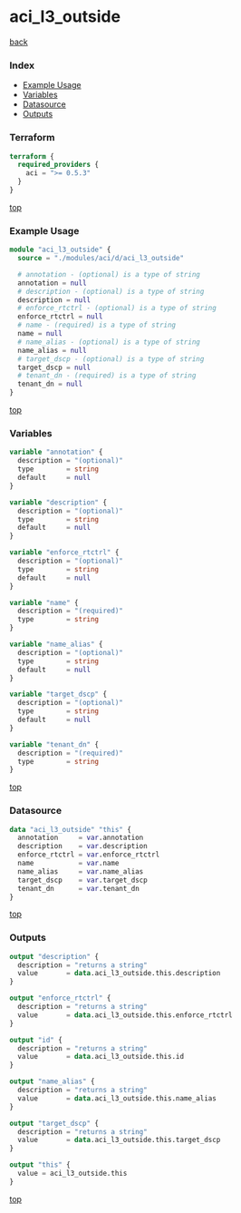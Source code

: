 # aci_l3_outside

[back](../aci.md)

### Index

- [Example Usage](#example-usage)
- [Variables](#variables)
- [Datasource](#datasource)
- [Outputs](#outputs)

### Terraform

```terraform
terraform {
  required_providers {
    aci = ">= 0.5.3"
  }
}
```

[top](#index)

### Example Usage

```terraform
module "aci_l3_outside" {
  source = "./modules/aci/d/aci_l3_outside"

  # annotation - (optional) is a type of string
  annotation = null
  # description - (optional) is a type of string
  description = null
  # enforce_rtctrl - (optional) is a type of string
  enforce_rtctrl = null
  # name - (required) is a type of string
  name = null
  # name_alias - (optional) is a type of string
  name_alias = null
  # target_dscp - (optional) is a type of string
  target_dscp = null
  # tenant_dn - (required) is a type of string
  tenant_dn = null
}
```

[top](#index)

### Variables

```terraform
variable "annotation" {
  description = "(optional)"
  type        = string
  default     = null
}

variable "description" {
  description = "(optional)"
  type        = string
  default     = null
}

variable "enforce_rtctrl" {
  description = "(optional)"
  type        = string
  default     = null
}

variable "name" {
  description = "(required)"
  type        = string
}

variable "name_alias" {
  description = "(optional)"
  type        = string
  default     = null
}

variable "target_dscp" {
  description = "(optional)"
  type        = string
  default     = null
}

variable "tenant_dn" {
  description = "(required)"
  type        = string
}
```

[top](#index)

### Datasource

```terraform
data "aci_l3_outside" "this" {
  annotation     = var.annotation
  description    = var.description
  enforce_rtctrl = var.enforce_rtctrl
  name           = var.name
  name_alias     = var.name_alias
  target_dscp    = var.target_dscp
  tenant_dn      = var.tenant_dn
}
```

[top](#index)

### Outputs

```terraform
output "description" {
  description = "returns a string"
  value       = data.aci_l3_outside.this.description
}

output "enforce_rtctrl" {
  description = "returns a string"
  value       = data.aci_l3_outside.this.enforce_rtctrl
}

output "id" {
  description = "returns a string"
  value       = data.aci_l3_outside.this.id
}

output "name_alias" {
  description = "returns a string"
  value       = data.aci_l3_outside.this.name_alias
}

output "target_dscp" {
  description = "returns a string"
  value       = data.aci_l3_outside.this.target_dscp
}

output "this" {
  value = aci_l3_outside.this
}
```

[top](#index)